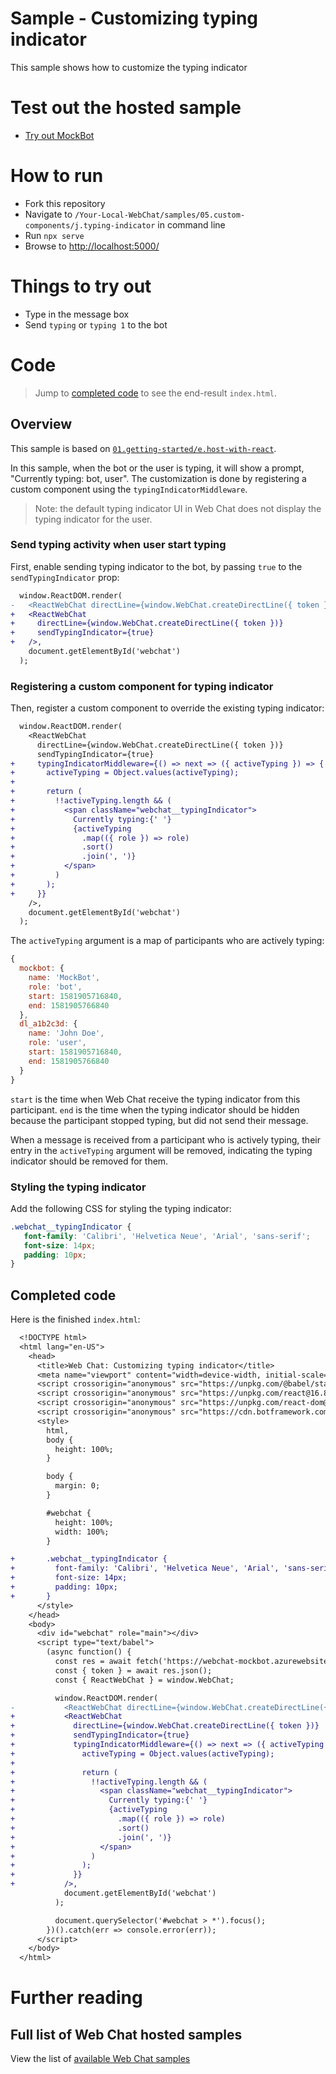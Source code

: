 # Sample - Customizing typing indicator

This sample shows how to customize the typing indicator

# Test out the hosted sample

-  [Try out MockBot](https://microsoft.github.io/BotFramework-WebChat/05.custom-components/j.typing-indicator)

# How to run

-  Fork this repository
-  Navigate to `/Your-Local-WebChat/samples/05.custom-components/j.typing-indicator` in command line
-  Run `npx serve`
-  Browse to [http://localhost:5000/](http://localhost:5000/)

# Things to try out

-  Type in the message box
-  Send `typing` or `typing 1` to the bot

# Code

> Jump to [completed code](#completed-code) to see the end-result `index.html`.

## Overview

This sample is based on [`01.getting-started/e.host-with-react`](https://microsoft.github.io/BotFramework-WebChat/01.getting-started/e.host-with-react).

In this sample, when the bot or the user is typing, it will show a prompt, "Currently typing: bot, user". The customization is done by registering a custom component using the `typingIndicatorMiddleware`.

> Note: the default typing indicator UI in Web Chat does not display the typing indicator for the user.

### Send typing activity when user start typing

First, enable sending typing indicator to the bot, by passing `true` to the `sendTypingIndicator` prop:

```diff
  window.ReactDOM.render(
-   <ReactWebChat directLine={window.WebChat.createDirectLine({ token })} />,
+   <ReactWebChat
+     directLine={window.WebChat.createDirectLine({ token })}
+     sendTypingIndicator={true}
+   />,
    document.getElementById('webchat')
  );
```

### Registering a custom component for typing indicator

Then, register a custom component to override the existing typing indicator:

```diff
  window.ReactDOM.render(
    <ReactWebChat
      directLine={window.WebChat.createDirectLine({ token })}
      sendTypingIndicator={true}
+     typingIndicatorMiddleware={() => next => ({ activeTyping }) => {
+       activeTyping = Object.values(activeTyping);
+
+       return (
+         !!activeTyping.length && (
+           <span className="webchat__typingIndicator">
+             Currently typing:{' '}
+             {activeTyping
+               .map(({ role }) => role)
+               .sort()
+               .join(', ')}
+           </span>
+         )
+       );
+     }}
    />,
    document.getElementById('webchat')
  );
```

The `activeTyping` argument is a map of participants who are actively typing:

```js
{
  mockbot: {
    name: 'MockBot',
    role: 'bot',
    start: 1581905716840,
    end: 1581905766840
  },
  dl_a1b2c3d: {
    name: 'John Doe',
    role: 'user',
    start: 1581905716840,
    end: 1581905766840
  }
}
```

`start` is the time when Web Chat receive the typing indicator from this participant. `end` is the time when the typing indicator should be hidden because the participant stopped typing, but did not send their message.

When a message is received from a participant who is actively typing, their entry in the `activeTyping` argument will be removed, indicating the typing indicator should be removed for them.

### Styling the typing indicator

Add the following CSS for styling the typing indicator:

```css
.webchat__typingIndicator {
   font-family: 'Calibri', 'Helvetica Neue', 'Arial', 'sans-serif';
   font-size: 14px;
   padding: 10px;
}
```

## Completed code

Here is the finished `index.html`:

```diff
  <!DOCTYPE html>
  <html lang="en-US">
    <head>
      <title>Web Chat: Customizing typing indicator</title>
      <meta name="viewport" content="width=device-width, initial-scale=1.0" />
      <script crossorigin="anonymous" src="https://unpkg.com/@babel/standalone@7/babel.min.js"></script>
      <script crossorigin="anonymous" src="https://unpkg.com/react@16.8.6/umd/react.development.js"></script>
      <script crossorigin="anonymous" src="https://unpkg.com/react-dom@16.8.6/umd/react-dom.development.js"></script>
      <script crossorigin="anonymous" src="https://cdn.botframework.com/botframework-webchat/latest/webchat.js"></script>
      <style>
        html,
        body {
          height: 100%;
        }

        body {
          margin: 0;
        }

        #webchat {
          height: 100%;
          width: 100%;
        }

+       .webchat__typingIndicator {
+         font-family: 'Calibri', 'Helvetica Neue', 'Arial', 'sans-serif';
+         font-size: 14px;
+         padding: 10px;
+       }
      </style>
    </head>
    <body>
      <div id="webchat" role="main"></div>
      <script type="text/babel">
        (async function() {
          const res = await fetch('https://webchat-mockbot.azurewebsites.net/directline/token', { method: 'POST' });
          const { token } = await res.json();
          const { ReactWebChat } = window.WebChat;

          window.ReactDOM.render(
-           <ReactWebChat directLine={window.WebChat.createDirectLine({ token })} />,
+           <ReactWebChat
+             directLine={window.WebChat.createDirectLine({ token })}
+             sendTypingIndicator={true}
+             typingIndicatorMiddleware={() => next => ({ activeTyping }) => {
+               activeTyping = Object.values(activeTyping);
+
+               return (
+                 !!activeTyping.length && (
+                   <span className="webchat__typingIndicator">
+                     Currently typing:{' '}
+                     {activeTyping
+                       .map(({ role }) => role)
+                       .sort()
+                       .join(', ')}
+                   </span>
+                 )
+               );
+             }}
+           />,
            document.getElementById('webchat')
          );

          document.querySelector('#webchat > *').focus();
        })().catch(err => console.error(err));
      </script>
    </body>
  </html>
```

# Further reading

## Full list of Web Chat hosted samples

View the list of [available Web Chat samples](https://github.com/microsoft/BotFramework-WebChat/tree/master/samples)
